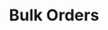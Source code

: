 ---
title: Bulk Orders
position_number: 3
type: post
description: /future/trade/v1/order/create-batch
remark: Content-Type = application/x-www-form-urlencoded && application/json
parameters:
  - name: list
    type: string
    mandatory: true
    default: N/A
    description: List collection of order data
    ranges:
left_code_blocks:
  - code_block: "public void getMarketConfig() {\r\n\tString text = HttpUtil.get(URL + \"/data/api/future/trade/v1/getMarketConfig\");\r\n\tSystem.out.println(text);\r\n}"
    title: Java
    language: java
right_code_blocks:
  - code_block: |-
      {
        "error": {
          "code": "",
          "msg": ""
        },
        "msgInfo": "",
        "result": true,
        "returnCode": 0
      }
    title: Response
    language: json
---